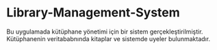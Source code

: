 # Library-Management-System
Bu uygulamada kütüphane yönetimi için bir sistem gerçekleştirilmiştir. Kütüphanenin veritababnında kitaplar ve sistemde uyeler bulunmaktadır.
